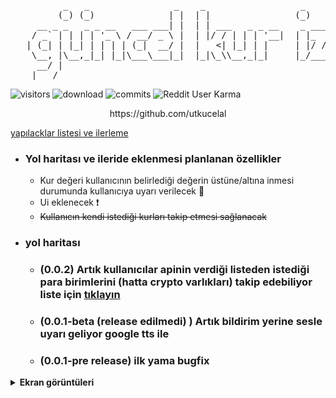 <a>

<pre>
          _   _                _    _                  _     _            _      _ 
         (_) (_)              | |  | |                (_)   | |          (_)    (_)
     __ _ _   _ _ __   ___ ___| |  | | ___   _ _ __    _ ___| | ___ _   _ _  ___ _ 
    / _` | | | | '_ \ / __/ _ \ |  | |/ / | | | '__|  | |_  / |/ _ \ | | | |/ __| |
   | (_| | |_| | | | | (_|  __/ |  |   <| |_| | |     | |/ /| |  __/ |_| | | (__| |
    \__, |\__,_|_| |_|\___\___|_|  |_|\_\\__,_|_|     |_/___|_|\___|\__, |_|\___|_|
     __/ |                                                          __/ |         
    |___/                                                          |___/       
</pre>
![visitors](https://visitor-badge.laobi.icu/badge?page_id=utkucelal.guncel_kur_izleyici) 
![download](https://img.shields.io/github/downloads-pre/utkucelal/guncel_kur_izleyici/latest/total)
![commits](https://img.shields.io/github/last-commit/utkucelal/guncel_kur_izleyici)
![Reddit User Karma](https://img.shields.io/reddit/user-karma/combined/utkucelal11?style=flat)
<p style="text-align: center;">https://github.com/utkucelal</p>
<a>

[yapılacklar listesi ve ilerleme](https://github.com/utkucelal/guncel_kur_izleyici/projects/1)


- ### Yol haritası ve ileride eklenmesi planlanan özellikler
  - Kur değeri kullanıcının belirlediği değerin üstüne/altına inmesi durumunda kullanıcıya uyarı verilecek 🔧
  - Ui eklenecek ❗
  - ~~Kullanıcın kendi istediği kurları takip etmesi sağlanacak~~

- ### yol haritası

  - ### (0.0.2) Artık kullanıcılar apinin verdiği listeden istediği para birimlerini (hatta crypto varlıkları) takip edebiliyor liste için [tıklayın](https://cdn.jsdelivr.net/gh/fawazahmed0/currency-api@1/latest/currencies.json)

  - ### (0.0.1-beta (release edilmedi) ) Artık bildirim yerine sesle uyarı geliyor google tts ile

  - ### (0.0.1-pre release) ilk yama bugfix

<details>
<summary><strong>Ekran görüntüleri</strong></summary> 
<img src="https://i.hizliresim.com/5agzyt6.png"/>
<img src="https://i.hizliresim.com/2f78297.png"/>
<img src="https://i.hizliresim.com/h33h7sf.png"/> 
<img src="https://i.hizliresim.com/hx6eysd.png"/> 
<img src="https://i.hizliresim.com/5ktdcb7.png"/>

